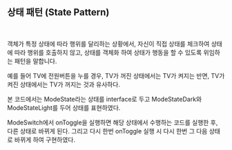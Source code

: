 ## 상태 패턴 (State Pattern)
<br>
<p>객체가 특정 상태에 따라 행위를 달리하는 상황에서, 자신이 직접 상태를 체크하여 상태에 따라 행위를 호출하지 않고, 상태를 객체화 하여 상태가 행동을 할 수 있도록 위임하는 패턴을 말합니다.</p>
<p>예를 들어 TV에 전원버튼을 누를 경우, TV가 꺼진 상태에서는 TV가 켜지는 반면, TV가 켜진 상태에서는 TV가 꺼지는 것과 유사하다.</p>
<p>본 코드에서는 ModeState라는 상태를 interface로 두고 ModeStateDark와 ModeStateLight를 두어 상태를 표현하였다.</p>
<p>ModeSwitch에서 onToggle을 실행하면 해당 상태에서 수행하는 코드를 실행한 후, 다른 상태로 바뀌게 된다. 그리고 다시 한번 onToggle 실행 시 다시 한번 그 다음 상태로 바뀌게 하여 구현하였다.</p>

